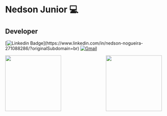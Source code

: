 # Nedson Junior 💻

## Developer

[![Linkedin Badge](https://img.shields.io/badge/-LinkedIn-blue?style=flat-square&logo=Linkedin&logoColor=white")](https://www.linkedin.com/in/nedson-nogueira-271088286/?originalSubdomain=br)
[![Gmail](https://img.shields.io/twitter/url?label=Mail&logo=gmail&style=social&url=https://mailto:lucasaraujodesa@hotmail.com)](mailto:nedson.junior91@gmail.com)


<div>
    <img  height="180em" src="https://github-readme-stats.vercel.app/api?username=Nedsonjr10&show_icons=true&theme=radical&include_all_commits=true&count_private=true"/>
    <img align="right" height="180em" src="https://github-readme-stats.vercel.app/api/top-langs/?username=Nedsonjr10&layout=compact&langs_count=16&theme=radical"/>
  </div>
  

